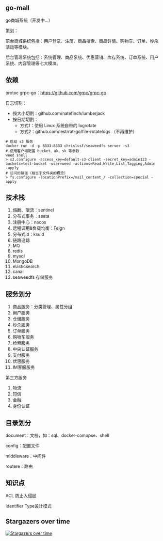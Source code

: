 ## go-mall

go商城系统（开发中...）

策划：

前台商城系统包括：用户登录、注册、商品搜索、商品详情、购物车、订单、秒杀活动等模块。

后台管理系统包括：系统管理、商品系统、优惠营销、库存系统、订单系统、用户系统、内容管理等七大模块。

## 依赖
protoc
grpc-go：https://github.com/grpc/grpc-go

日志切割：
+ 按大小切割：github.com/natefinch/lumberjack
+ 按日期切割：
  + 方式1：使用 Linux 系统自带的 logrotate
  + 方式2：github.com/lestrrat-go/file-rotatelogs （不再维护）


```shell
# 启动 s3 服务
docker run -d -p 8333:8333 chrislusf/seaweedfs server -s3
# 使用客户端配置 bucket、ak、sk 等参数
weed shell
> s3.configure -access_key=default-s3-client -secret_key=admin123 -buckets=test-bucket -user=weed -actions=Read,Write,List,Tagging,Admin -apply
# 访问的路径（相当于文件夹的概念）
> fs.configure -locationPrefix=/mail_content_/ -collection=special -apply
```

## 技术栈

1. 熔断、限流：sentinel
2. 分布式事务：seata
3. 注册中心：nacos
4. 远程调用&负载均衡：Feign
5. 分布式id：ksuid
6. 链路追踪
7. MQ
8. redis
9. mysql
10. MongoDB
11. elasticsearch
12. canal
13. seaweedfs 存储服务



## 服务划分

1. 商品服务：分类管理、属性分组
2. 用户服务
3. 仓储服务
4. 秒杀服务
5. 订单服务
6. 购物车服务
7. 检索服务
8. 中央认证服务
9. 支付服务
10. 优惠服务
11. IM客服服务

第三方服务

1. 物流
2. 短信
3. 金融
4. 身份认证

## 目录划分

document：文档，如：sql、docker-comopse、shell

config：配置文件

middleware：中间件

routere：路由

## 知识点

ACL 防止入侵层

Identifier Type设计模式


## Stargazers over time
[![Stargazers over time](https://starchart.cc/lwzphper/go-mall.svg)](https://starchart.cc/lwzphper/go-mall)